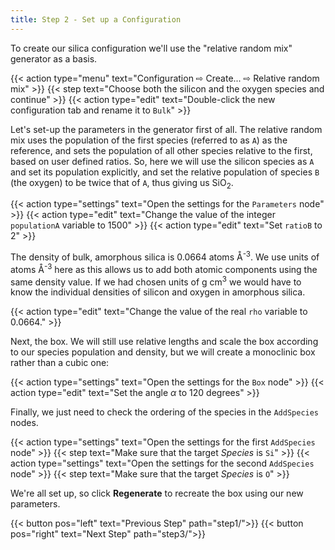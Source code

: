 ```yaml
---
title: Step 2 - Set up a Configuration
---
```



To create our silica configuration we'll use the "relative random mix" generator as a basis.

{{< action type="menu" text="Configuration &#8680; Create... &#8680; Relative random mix" >}}
{{< step text="Choose both the silicon and the oxygen species and continue" >}}
{{< action type="edit" text="Double-click the new configuration tab and rename it to `Bulk`" >}}


Let's set-up the parameters in the generator first of all. The relative random mix uses the population of the first species (referred to as `A`) as the reference, and sets the population of all other species relative to the first, based on user defined ratios. So, here we will use the silicon species as `A` and set its population explicitly, and set the relative population of species `B` (the oxygen) to be twice that of `A`, thus giving us SiO<sub>2</sub>.

{{< action type="settings" text="Open the settings for the `Parameters` node" >}}
{{< action type="edit" text="Change the value of the integer `populationA` variable to 1500" >}}
{{< action type="edit" text="Set `ratioB` to 2" >}}


The density of bulk, amorphous silica is 0.0664 atoms &#8491;<sup>-3</sup>. We use units of atoms &#8491;<sup>-3</sup> here as this allows us to add both atomic components using the same density value. If we had chosen units of g cm<sup>3</sup> we would have to know the individual densities of silicon and oxygen in amorphous silica.

{{< action type="edit" text="Change the value of the real `rho` variable to 0.0664." >}}


Next, the box. We will still use relative lengths and scale the box according to our species population and density, but we will create a monoclinic box rather than a cubic one:

{{< action type="settings" text="Open the settings for the `Box` node" >}}
{{< action type="edit" text="Set the angle _&#945;_ to 120 degrees" >}}

Finally, we just need to check the ordering of the species in the `AddSpecies` nodes.

{{< action type="settings" text="Open the settings for the first `AddSpecies` node" >}}
{{< step text="Make sure that the target _Species_ is `Si`" >}}
{{< action type="settings" text="Open the settings for the second `AddSpecies` node" >}}
{{< step text="Make sure that the target _Species_ is `O`" >}}


We're all set up, so click **Regenerate** to recreate the box using our new parameters.

{{< button pos="left" text="Previous Step" path="step1/">}}
{{< button pos="right" text="Next Step" path="step3/">}}
